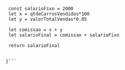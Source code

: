 
```function calculaSalario(qtdeCarrosVendidos, valorTotalVendas) {
 const salarioFixo = 2000
 let x = qtdeCarrosVendidos*100
 let y = valorTotalVendas*0.05
 
 let comissao = x + y
 let salarioFinal = comissao + salarioFixo
 
 return salarioFinal
 

}```